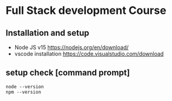 # Full Stack development Course

## Installation and setup

- Node JS v15 https://nodejs.org/en/download/
- vscode installation https://code.visualstudio.com/download

## setup check [command prompt]

```
node --version
npm --version
```
